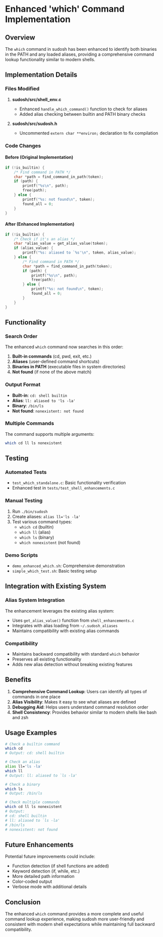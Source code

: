 # Enhanced 'which' Command Implementation

## Overview

The `which` command in sudosh has been enhanced to identify both binaries in the PATH and any loaded aliases, providing a comprehensive command lookup functionality similar to modern shells.

## Implementation Details

### Files Modified

1. **sudosh/src/shell_env.c**
   - Enhanced `handle_which_command()` function to check for aliases
   - Added alias checking between builtin and PATH binary checks

2. **sudosh/src/sudosh.h**
   - Uncommented `extern char **environ;` declaration to fix compilation

### Code Changes

#### Before (Original Implementation)
```c
if (!is_builtin) {
    /* Find command in PATH */
    char *path = find_command_in_path(token);
    if (path) {
        printf("%s\n", path);
        free(path);
    } else {
        printf("%s: not found\n", token);
        found_all = 0;
    }
}
```

#### After (Enhanced Implementation)
```c
if (!is_builtin) {
    /* Check if it's an alias */
    char *alias_value = get_alias_value(token);
    if (alias_value) {
        printf("%s: aliased to `%s'\n", token, alias_value);
    } else {
        /* Find command in PATH */
        char *path = find_command_in_path(token);
        if (path) {
            printf("%s\n", path);
            free(path);
        } else {
            printf("%s: not found\n", token);
            found_all = 0;
        }
    }
}
```

## Functionality

### Search Order
The enhanced `which` command now searches in this order:

1. **Built-in commands** (cd, pwd, exit, etc.)
2. **Aliases** (user-defined command shortcuts)
3. **Binaries in PATH** (executable files in system directories)
4. **Not found** (if none of the above match)

### Output Format

- **Built-in**: `cd: shell builtin`
- **Alias**: `ll: aliased to 'ls -la'`
- **Binary**: `/bin/ls`
- **Not found**: `nonexistent: not found`

### Multiple Commands
The command supports multiple arguments:
```bash
which cd ll ls nonexistent
```

## Testing

### Automated Tests
- `test_which_standalone.c`: Basic functionality verification
- Enhanced test in `tests/test_shell_enhancements.c`

### Manual Testing
1. Run `./bin/sudosh`
2. Create aliases: `alias ll='ls -la'`
3. Test various command types:
   - `which cd` (builtin)
   - `which ll` (alias)
   - `which ls` (binary)
   - `which nonexistent` (not found)

### Demo Scripts
- `demo_enhanced_which.sh`: Comprehensive demonstration
- `simple_which_test.sh`: Basic testing setup

## Integration with Existing System

### Alias System Integration
The enhancement leverages the existing alias system:
- Uses `get_alias_value()` function from `shell_enhancements.c`
- Integrates with alias loading from `~/.sudosh_aliases`
- Maintains compatibility with existing alias commands

### Compatibility
- Maintains backward compatibility with standard `which` behavior
- Preserves all existing functionality
- Adds new alias detection without breaking existing features

## Benefits

1. **Comprehensive Command Lookup**: Users can identify all types of commands in one place
2. **Alias Visibility**: Makes it easy to see what aliases are defined
3. **Debugging Aid**: Helps users understand command resolution order
4. **Shell Consistency**: Provides behavior similar to modern shells like bash and zsh

## Usage Examples

```bash
# Check a builtin command
which cd
# Output: cd: shell builtin

# Check an alias
alias ll='ls -la'
which ll
# Output: ll: aliased to `ls -la'

# Check a binary
which ls
# Output: /bin/ls

# Check multiple commands
which cd ll ls nonexistent
# Output:
# cd: shell builtin
# ll: aliased to `ls -la'
# /bin/ls
# nonexistent: not found
```

## Future Enhancements

Potential future improvements could include:
- Function detection (if shell functions are added)
- Keyword detection (if, while, etc.)
- More detailed path information
- Color-coded output
- Verbose mode with additional details

## Conclusion

The enhanced `which` command provides a more complete and useful command lookup experience, making sudosh more user-friendly and consistent with modern shell expectations while maintaining full backward compatibility.
